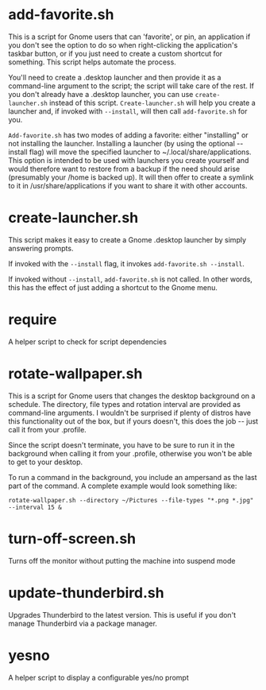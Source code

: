 # add-favorite.sh

This is a script for Gnome users that can 'favorite', or pin, an application if you don't see the option to do so when right-clicking the application's taskbar button, or if you just need to create a custom shortcut for something.  This script helps automate the process.

You'll need to create a .desktop launcher and then provide it as a command-line argument to the script; the script will take care of the rest.  If you don't already have a .desktop launcher, you can use `create-launcher.sh` instead of this script.  `Create-launcher.sh` will help you create a launcher and, if invoked with `--install`, will then call `add-favorite.sh` for you.

`Add-favorite.sh` has two modes of adding a favorite:  either "installing" or not installing the launcher.  Installing a launcher (by using the optional --install flag) will move the specified launcher to ~/.local/share/applications.  This option is intended to be used with launchers you create yourself and would therefore want to restore from a backup if the need should arise (presumably your /home is backed up).  It will then offer to create a symlink to it in /usr/share/applications if you want to share it with other accounts.


# create-launcher.sh

This script makes it easy to create a Gnome .desktop launcher by simply answering prompts.

If invoked with the `--install` flag, it invokes `add-favorite.sh --install`.

If invoked without `--install`, `add-favorite.sh` is not called.  In other words, this has the effect of just adding a shortcut to the Gnome menu.


# require

A helper script to check for script dependencies


# rotate-wallpaper.sh

This is a script for Gnome users that changes the desktop background on a schedule.  The directory, file types and rotation interval are provided as command-line arguments.  I wouldn't be surprised if plenty of distros have this functionality out of the box, but if yours doesn't, this does the job -- just call it from your .profile.

Since the script doesn't terminate, you have to be sure to run it in the background when calling it from your .profile, otherwise you won't be able to get to your desktop.

To run a command in the background, you include an ampersand as the last part of the command.  A complete example would look something like:

```shell
rotate-wallpaper.sh --directory ~/Pictures --file-types "*.png *.jpg" --interval 15 &
```


# turn-off-screen.sh

Turns off the monitor without putting the machine into suspend mode


# update-thunderbird.sh

Upgrades Thunderbird to the latest version.  This is useful if you don't manage Thunderbird via a package manager.


# yesno

A helper script to display a configurable yes/no prompt
